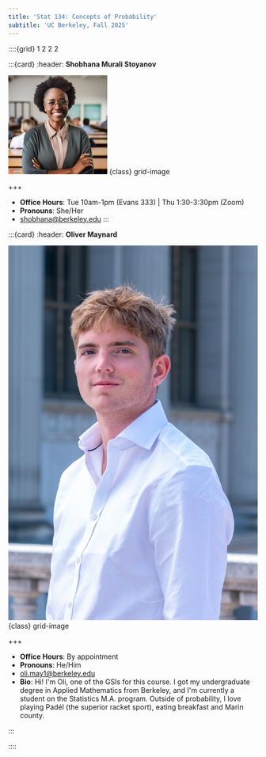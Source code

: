 ```yaml
---
title: 'Stat 134: Concepts of Probability'
subtitle: 'UC Berkeley, Fall 2025'
---
```


::::{grid} 1 2 2 2

:::{card}
:header: **Shobhana Murali Stoyanov**

![Shobhana Murali Stoyanov](images/firefly-instructor.jpg)
{class} grid-image

+++

* **Office Hours**: Tue 10am-1pm (Evans 333) | Thu 1:30-3:30pm (Zoom) 
* **Pronouns**: She/Her
* [shobhana@berkeley.edu](mailto:shobhana@berkeley.edu)
:::

:::{card}
:header: **Oliver Maynard**

![Oliver Maynard](images/RJ1_5952.jpg)
{class} grid-image

+++

* **Office Hours**: By appointment 
* **Pronouns**: He/Him
* [oli.may1@berkeley.edu](mailto:oli.may1@berkeley.edu)
* **Bio**: Hi! I'm Oli, one of the GSIs for this course. I got my undergraduate degree in Applied Mathematics from Berkeley, and I'm currently a student on the Statistics M.A. program. Outside of probability, I love playing Padél (the superior racket sport), eating breakfast and Marin county.

:::

::::
<!-- 
:::{attention} Welcome to [Week 2](#week2) of Stat 134!
:class: dropdown
:icon: false
👋
:::

# Schedule

You can have freestyle HTML with colors and styles. <span style="color: blue;">For example, this text is blue.</span>

The table below is rendered by the `schedule` plugin, contributed by [rowanc1](https://github.com/rowanc1). It is declared in `myst.yml` and contained within `schedule.mjs`. It reads in the data in `schedule.yml` and converts it into a table.

:::{schedule} ./schedule.yml

::: -->
